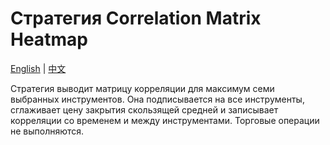 # Стратегия Correlation Matrix Heatmap
[English](README.md) | [中文](README_cn.md)

Стратегия выводит матрицу корреляции для максимум семи выбранных инструментов. Она подписывается на все инструменты, сглаживает цену закрытия скользящей средней и записывает корреляции со временем и между инструментами. Торговые операции не выполняются.
